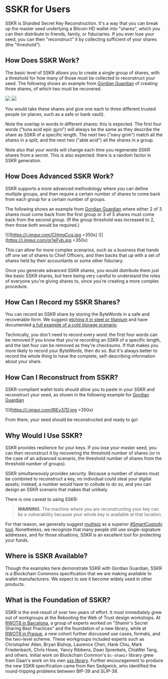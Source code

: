 # SSKR for Users

SSKR is Sharded Secret Key Reconstruction. It's a way that you can break up the master seed underlying a Bitcoin HD wallet into "shares", which you can then distribute to friends, family, or fiduciaries. If you ever lose your seed, you can then "reconstruct" it by collecting sufficient of your shares (the "threshold").

## How Does SSKR Work?

The basic level of SSKR allows you to create a single group of shares, with a threshold for how many of those must be collected to reconstruct your seed. The following shows an example from [Gordian Guardian](https://github.com/BlockchainCommons/GordianGuardian-iOS) of creating three shares, of which two must be recovered.

![](../images/sskr-single-1.jpg)
![](../images/sskr-single-2.jpg)

You would take these shares and give one each to three different trusted people (or places, such as a safe or bank vault).

Note the overlap in words in different shares: this is expected. The first four words ("tuna acid epic gyro") will always be the same as they describe the share as SSKR of a specific length. The next two ("navy grim") match all the shares in a split, and the next two ("able acid") all the shares in a group. 

Note also that your words will change each time you regenerate SSKR shares from a secret. This is also expected: there is a random factor in SSKR generation.

## How Does Advanced SSKR Work?

SSKR supports a more advanced methodology where you can define multiple groups, and then require a certain number of shares to come back from each group for a certain number of groups.

The following shows an example from [Gordian Guardian](https://github.com/BlockchainCommons/GordianGuardian-iOS) where either 2 of 3 shares must come back from the first group or 3 of 5 shares must come back from the second group. (If the group threshold was increased to 2, then those _both_ would be required.)

![](https://i.imgur.com/CHmgCcq.jpg =350x)
![](https://i.imgur.com/or1eFvb.jpg =350x)

This can allow for more complex scenarios, such as a business that hands off one set of shares to Chief Officers, and then backs that up with a set of shares held by their accountants or some other fiduciary.

Once you generate advanced SSKR shares, you would distribute them just like basic SSKR shares, but here being very careful to understand the roles of everyone you're giving shares to, since you're creating a more complex procedure.

## How Can I Record my SSKR Shares?

You can record an SSKR share by storing the ByteWords in a safe and recoverable form. We suggest [etching it in steel or titanium](https://github.com/BlockchainCommons/SmartCustodyBook/blob/master/manuscript/02-scenario.md#optional-step-use-metal-alternative-single-metal-tile--engraver) and have documented [a full example of a cold storage scenario](https://hackmd.io/8SEy7aZbTjCG0mJQI6N5zg).

Technically, you don't need to record every word: the first four words can be removed if you know that you're recording an SSKR of a specific length, and the last four can be removed as they're checksums. If that makes you more likely to record your ByteWords, then do so. But it's always better to record the whole thing to have the complete, self-describing information about your share.

## How Can I Reconstruct from SSKR?

SSKR-compliant wallet tools should allow you to paste in your SSKR and reconstruct your seed, as shown in the following example for [Gordian Guardian](https://github.com/BlockchainCommons/GordianGuardian-iOS)

![](https://i.imgur.com/lREy37D.jpg =350x)

From there, your seed should be reconstructed and ready to go!

## Why Would I Use SSKR?

SSKR provides resilience for your keys. If you lose your master seed, you can then reconstruct it by recovering the threshold number of shares (or in the case of an advanced scenario, the threshold number of shares from the threshold number of groups).

SSKR simultaneously provides security. Because a number of shares must be combined to reconstruct a key, no individual could steal your digital assets; instead, a number would have to collude to do so, and you can design an SSKR scenario that makes that unlikely.

There is one caveat to using SSKR:

> _**WARNING.**_ The machine where you are reconstructing your key can be a vulnerability because your whole key is available at that location.

For that reason, we generally suggest [multisig](https://github.com/BlockchainCommons/Gordian/blob/master/Docs/Multisig.md) as a superior [#SmartCustody tool](https://www.smartcustody.com/). Nonetheless, we recognize that many people still use single-signature addresses, and for those situations, SSKR is an excellent tool for protecting your funds.

## Where is SSKR Available?

Though the examples here demonstrate SSKR with Gordian Guardian, SSKR is a Blockchain Commons specification that we are making available to wallet manufacturers. We expect to see it become widely used in other products.

## What is the Foundation of SSKR?

SSKR is the end-result of over two years of effort. It most immediately grew out of workgroups at the Rebooting the Web of Trust design workshops. At [RWOT8 in Barcelona](https://github.com/WebOfTrustInfo/rwot8-barcelona), a group of experts worked on "Shamir's Secret Sharing Best Practices" and the foundation of a new library, while at [RWOT9 in Prague](https://github.com/WebOfTrustInfo/rwot9-prague), a new cohort further discussed use cases, formats, and the two-level scheme. These workgroups included experts such as Christopher Allen, Bryan Bishop, Laurence Chen, Hank Chiu, Mark Friedenbach, Chris Howe, Yancy Ribbens, Daan Sprenkels, ChiaWei Tang, and  others. Initial work on Blockchain Common's `bc-shamir` library grew from Daan's work on his own [sss library](https://github.com/dsprenkels/sss). Further encouragement to produce the new SSKR specification came from Ken Sedgwick, who identified the round-tripping problems between BIP-39 and SLIP-39.
